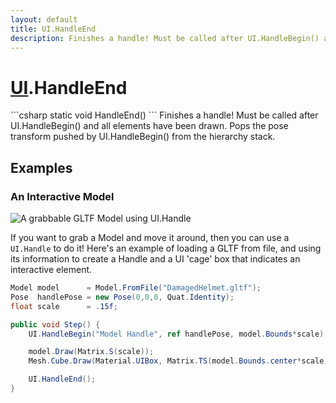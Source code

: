 ```yaml
---
layout: default
title: UI.HandleEnd
description: Finishes a handle! Must be called after UI.HandleBegin() and all elements have been drawn. Pops the pose transform pushed by UI.HandleBegin() from the hierarchy stack.
---
```

# [UI]({{site.url}}/Pages/StereoKit/UI.html).HandleEnd

<div class='signature' markdown='1'>
```csharp
static void HandleEnd()
```
Finishes a handle! Must be called after UI.HandleBegin()
and all elements have been drawn. Pops the pose transform pushed
by UI.HandleBegin() from the hierarchy stack.
</div>





## Examples

### An Interactive Model

![A grabbable GLTF Model using UI.Handle]({{site.screen_url}}/HandleBox.jpg)

If you want to grab a Model and move it around, then you can use a
`UI.Handle` to do it! Here's an example of loading a GLTF from file,
and using its information to create a Handle and a UI 'cage' box that
indicates an interactive element.

```csharp
Model model      = Model.FromFile("DamagedHelmet.gltf");
Pose  handlePose = new Pose(0,0,0, Quat.Identity);
float scale      = .15f;

public void Step() {
	UI.HandleBegin("Model Handle", ref handlePose, model.Bounds*scale);

	model.Draw(Matrix.S(scale));
	Mesh.Cube.Draw(Material.UIBox, Matrix.TS(model.Bounds.center*scale, model.Bounds.dimensions*scale));

	UI.HandleEnd();
}
```

